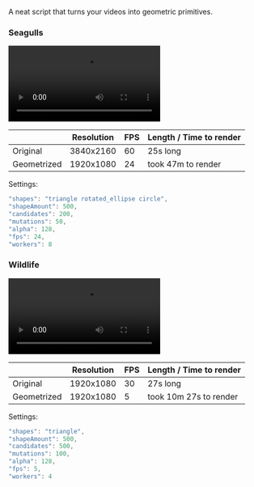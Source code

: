 A neat script that turns your videos into geometric primitives.

### Seagulls

![video](https://raw.githubusercontent.com/ErikGaDev/geometrize-video-script/main/readme/seagulls.mp4)

|             | Resolution | FPS | Length / Time to render |
| ----------- | ---------- | --- | ----------------------- |
| Original    | 3840x2160  | 60  | 25s long                |
| Geometrized | 1920x1080  | 24  | took 47m to render      |

Settings:

```h
"shapes": "triangle rotated_ellipse circle",
"shapeAmount": 500,
"candidates": 200,
"mutations": 50,
"alpha": 128,
"fps": 24,
"workers": 8
```

### Wildlife

![video 2](https://raw.githubusercontent.com/ErikGaDev/geometrize-video-script/main/readme/wildlife.mp4)

|             | Resolution | FPS | Length / Time to render |
| ----------- | ---------- | --- | ----------------------- |
| Original    | 1920x1080  | 30  | 27s long                |
| Geometrized | 1920x1080  | 5   | took 10m 27s to render  |

Settings:

```h
"shapes": "triangle",
"shapeAmount": 500,
"candidates": 500,
"mutations": 100,
"alpha": 128,
"fps": 5,
"workers": 4
```
